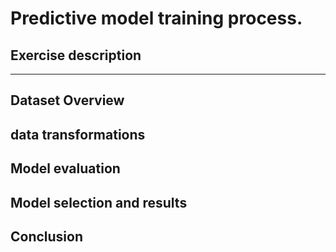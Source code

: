 # Predictive model training process.

## Exercise description

--------------------
## Dataset Overview

## data transformations

## Model evaluation

## Model selection and results

## Conclusion